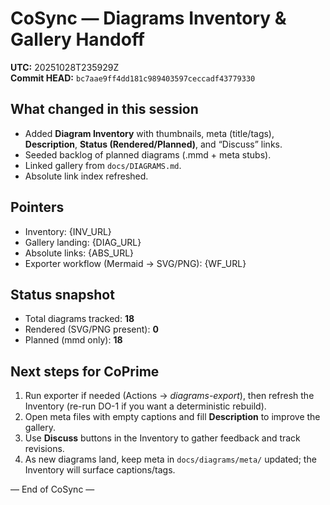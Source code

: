 # CoSync — Diagrams Inventory & Gallery Handoff

**UTC:** 20251028T235929Z  
**Commit HEAD:** `bc7aae9ff4dd181c989403597ceccadf43779330`

## What changed in this session
- Added **Diagram Inventory** with thumbnails, meta (title/tags), **Description**, **Status (Rendered/Planned)**, and “Discuss” links.
- Seeded backlog of planned diagrams (.mmd + meta stubs).
- Linked gallery from `docs/DIAGRAMS.md`.
- Absolute link index refreshed.

## Pointers
- Inventory: {INV_URL}  
- Gallery landing: {DIAG_URL}  
- Absolute links: {ABS_URL}  
- Exporter workflow (Mermaid → SVG/PNG): {WF_URL}

## Status snapshot
- Total diagrams tracked: **18**
- Rendered (SVG/PNG present): **0**
- Planned (mmd only): **18**

## Next steps for CoPrime
1. Run exporter if needed (Actions → *diagrams-export*), then refresh the Inventory (re-run DO-1 if you want a deterministic rebuild).
2. Open meta files with empty captions and fill **Description** to improve the gallery.
3. Use **Discuss** buttons in the Inventory to gather feedback and track revisions.
4. As new diagrams land, keep meta in `docs/diagrams/meta/` updated; the Inventory will surface captions/tags.

— End of CoSync —